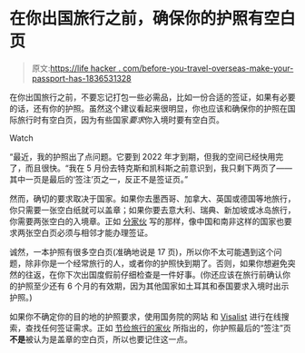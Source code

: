 # 在你出国旅行之前，确保你的护照有空白页

> 原文:[https://life hacker . com/before-you-travel-overseas-make-your-passport-has-1836531328](https://lifehacker.com/before-you-travel-overseas-make-sure-your-passport-has-1836531328)

在你出国旅行之前，不要忘记打包一些必需品，比如一份合适的签证，如果有必要的话，还有你的护照。虽然这个建议看起来很明显，你也应该和确保你的护照在国际旅行时有空白页，因为有些国家*要求*你入境时要有空白页。

Watch

“最近，我的护照出了点问题。它要到 2022 年才到期，但我的空间已经快用完了，而且很快。“我在 5 月份去特克斯和凯科斯之前意识到，我只剩下两页了——其中一页是最后的‘签注’页之一，反正不是签证页。”

然而，确切的要求取决于国家。如果你去墨西哥、加拿大、英国或德国等地旅行，你只需要一张空白纸就可以盖章；如果你要去意大利、瑞典、新加坡或冰岛旅行，你需要两张空白的入境章。正如 [分家伙](https://thepointsguy.com/guides/6-very-important-things-to-know-about-your-passport/) 写的那样，像中国和南非这样的国家也要求两张空白页必须与相邻才能办理签证。

诚然，一本护照有很多空白页(准确地说是 17 页)，所以你不太可能遇到这个问题，除非你是一个经常旅行的人，或者你的护照快到期了。否则，如果你想避免突然的往返，在你下次出国度假前仔细检查是一件好事。(你还应该在旅行前确认你的护照至少还有 6 个月的有效期，因为其他国家如土耳其和泰国要求入境时出示护照。)

如果你不确定你的目的地的护照要求，使用国务院的网站 和 [Visalist](https://visalist.io/) 进行在线搜索，查找任何签证需求。正如 [节俭旅行的家伙](https://www.frugaltravelguy.com/2019/07/you-may-need-blank-passport-pages-to-travel-abroad.html) 所指出的，你护照最后的“签注”页**不是**被认为是盖章的空白页，所以也要记住这一点。